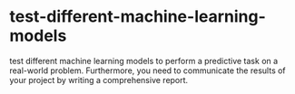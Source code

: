 # test-different-machine-learning-models
test different machine learning models to perform a  predictive task on a real-world problem. Furthermore, you need to communicate the  results of your project by writing a comprehensive report.

